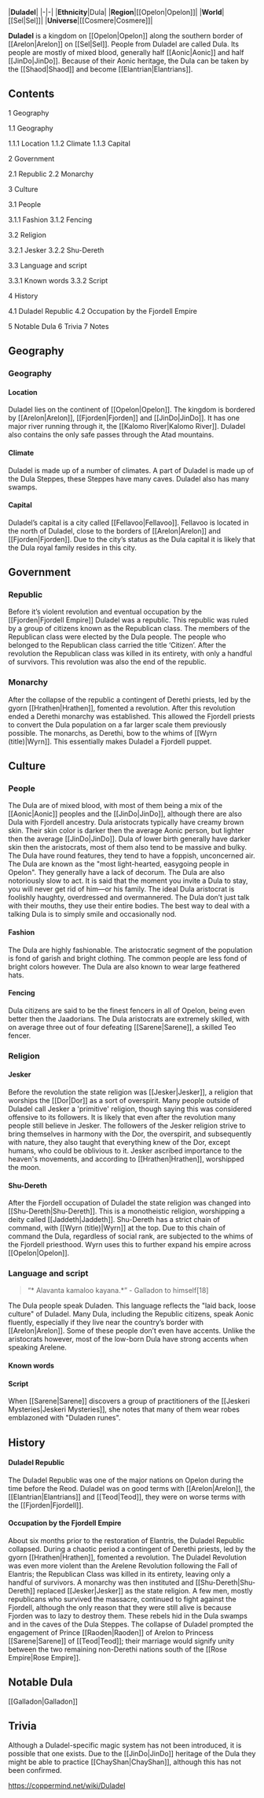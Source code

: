 |**Duladel**|
|-|-|
|**Ethnicity**|Dula|
|**Region**|[[Opelon\|Opelon]]|
|**World**|[[Sel\|Sel]]|
|**Universe**|[[Cosmere\|Cosmere]]|

**Duladel** is a kingdom on [[Opelon\|Opelon]] along the southern border of [[Arelon\|Arelon]] on [[Sel\|Sel]]. People from Duladel are called Dula. Its people are mostly of mixed blood, generally half [[Aonic\|Aonic]] and half [[JinDo\|JinDo]]. Because of their Aonic heritage, the Dula can be taken by the [[Shaod\|Shaod]] and become [[Elantrian\|Elantrians]].

## Contents

1 Geography

1.1 Geography

1.1.1 Location
1.1.2 Climate
1.1.3 Capital




2 Government

2.1 Republic
2.2 Monarchy


3 Culture

3.1 People

3.1.1 Fashion
3.1.2 Fencing


3.2 Religion

3.2.1 Jesker
3.2.2 Shu-Dereth


3.3 Language and script

3.3.1 Known words
3.3.2 Script




4 History

4.1 Duladel Republic
4.2 Occupation by the Fjordell Empire


5 Notable Dula
6 Trivia
7 Notes


## Geography
### Geography
#### Location
Duladel lies on the continent of [[Opelon\|Opelon]]. The kingdom is bordered by [[Arelon\|Arelon]], [[Fjorden\|Fjorden]] and [[JinDo\|JinDo]]. It has one major river running through it, the [[Kalomo River\|Kalomo River]]. Duladel also contains the only safe passes through the Atad mountains.

#### Climate
Duladel is made up of a number of climates. A part of Duladel is made up of the Dula Steppes, these Steppes have many caves. Duladel also has many swamps.

#### Capital
Duladel’s capital is a city called [[Fellavoo\|Fellavoo]]. Fellavoo is located in the north of Duladel, close to the borders of [[Arelon\|Arelon]] and [[Fjorden\|Fjorden]]. Due to the city’s status as the Dula capital it is likely that the Dula royal family resides in this city.

## Government
### Republic
Before it’s violent revolution and eventual occupation by the [[Fjorden\|Fjordell Empire]] Duladel was a republic. This republic was ruled by a group of citizens known as the Republican class. The members of the Republican class were elected by the Dula people. The people who belonged to the Republican class carried the title ‘Citizen’. After the revolution the Republican class was killed in its entirety, with only a handful of survivors. This revolution was also the end of the republic.

### Monarchy
After the collapse of the republic a contingent of Derethi priests, led by the gyorn [[Hrathen\|Hrathen]], fomented a revolution. After this revolution ended a Derethi monarchy was established. This allowed the Fjordell priests to convert the Dula population on a far larger scale them previously possible. The monarchs, as Derethi, bow to the whims of [[Wyrn (title)\|Wyrn]]. This essentially makes Duladel a Fjordell puppet.

## Culture
### People
The Dula are of mixed blood, with most of them being a mix of the [[Aonic\|Aonic]] peoples and the [[JinDo\|JinDo]], although there are also Dula with Fjordell ancestry.
Dula aristocrats typically have creamy brown skin. Their skin color is darker then the average Aonic person, but lighter then the average [[JinDo\|JinDo]]. Dula of lower birth generally have darker skin then the aristocrats, most of them also tend to be massive and bulky. The Dula have round features, they tend to have a foppish, unconcerned air.
The Dula are known as the "most light-hearted, easygoing people in Opelon". They generally have a lack of decorum. The Dula are also notoriously slow to act. It is said that the moment you invite a Dula to stay, you will never get rid of him—or his family. The ideal Dula aristocrat is foolishly haughty, overdressed and overmannered.
The Dula don’t just talk with their mouths, they use their entire bodies. The best way to deal with a talking Dula is to simply smile and occasionally nod.

#### Fashion
The Dula are highly fashionable. The aristocratic segment of the population is fond of garish and bright clothing. The common people are less fond of bright colors however. The Dula are also known to wear large feathered hats.

#### Fencing
Dula citizens are said to be the finest fencers in all of Opelon, being even better then the Jaadorians. The Dula aristocrats are extremely skilled, with on average three out of four defeating [[Sarene\|Sarene]], a skilled Teo fencer.

### Religion
#### Jesker
Before the revolution the state religion was [[Jesker\|Jesker]], a religion that worships the [[Dor\|Dor]] as a sort of overspirit. Many people outside of Duladel call Jesker a 'primitive' religion, though saying this was considered offensive to its followers. It is likely that even after the revolution many people still believe in Jesker.
The followers of the Jesker religion strive to bring themselves in harmony with the Dor, the overspirit, and subsequently with nature, they also taught that everything knew of the Dor, except humans, who could be oblivious to it. Jesker ascribed importance to the heaven's movements, and according to [[Hrathen\|Hrathen]], worshipped the moon.

#### Shu-Dereth
After the Fjordell occupation of Duladel the state religion was changed into [[Shu-Dereth\|Shu-Dereth]]. This is a monotheistic religion, worshipping a deity called [[Jaddeth\|Jaddeth]].
Shu-Dereth has a strict chain of command, with [[Wyrn (title)\|Wyrn]] at the top. Due to this chain of command the Dula, regardless of social rank, are subjected to the whims of the Fjordell priesthood. Wyrn uses this to further expand his empire across [[Opelon\|Opelon]].

### Language and script
>“* Alavanta kamaloo kayana.*”
\- Galladon to himself[18]


The Dula people speak Duladen. This language reflects the "laid back, loose culture" of Duladel. Many Dula, including the Republic citizens, speak Aonic fluently, especially if they live near the country’s border with [[Arelon\|Arelon]]. Some of these people don’t even have accents. Unlike the aristocrats however, most of the low-born Dula have strong accents when speaking Arelene.

#### Known words

#### Script
When [[Sarene\|Sarene]] discovers a group of practitioners of the [[Jeskeri Mysteries\|Jeskeri Mysteries]], she notes that many of them wear robes emblazoned with "Duladen runes".

## History
#### Duladel Republic
The Duladel Republic was one of the major nations on Opelon during the time before the Reod. Duladel was on good terms with [[Arelon\|Arelon]], the [[Elantrian\|Elantrians]] and [[Teod\|Teod]], they were on worse terms with the [[Fjorden\|Fjordell]].

#### Occupation by the Fjordell Empire
About six months prior to the restoration of Elantris, the Duladel Republic collapsed. During a chaotic period a contingent of Derethi priests, led by the gyorn [[Hrathen\|Hrathen]], fomented a revolution. The Duladel Revolution was even more violent than the Arelene Revolution following the Fall of Elantris; the Republican Class was killed in its entirety, leaving only a handful of survivors. A monarchy was then instituted and [[Shu-Dereth\|Shu-Dereth]] replaced [[Jesker\|Jesker]] as the state religion. A few men, mostly republicans who survived the massacre, continued to fight against the Fjordell, although the only reason that they were still alive is because Fjorden was to lazy to destroy them. These rebels hid in the Dula swamps and in the caves of the Dula Steppes. The collapse of Duladel prompted the engagement of Prince [[Raoden\|Raoden]] of Arelon to Princess [[Sarene\|Sarene]] of [[Teod\|Teod]]; their marriage would signify unity between the two remaining non-Derethi nations south of the [[Rose Empire\|Rose Empire]].

## Notable Dula
[[Galladon\|Galladon]]
## Trivia
Although a Duladel-specific magic system has not been introduced, it is possible that one exists.
Due to the [[JinDo\|JinDo]] heritage of the Dula they might be able to practice [[ChayShan\|ChayShan]], although this has not been confirmed.


https://coppermind.net/wiki/Duladel